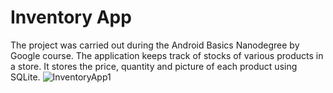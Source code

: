 # Inventory App

The project was carried out during the Android Basics Nanodegree by Google course.
The application keeps track of stocks of various products in a store. It stores the price, quantity and picture of each product using SQLite.
![InventoryApp1](https://user-images.githubusercontent.com/80470834/111334383-3056e580-867c-11eb-8bcc-dbde4a4cbb4c.png)
